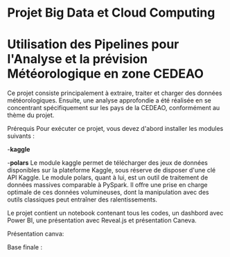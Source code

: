 # Projet Big Data et  Cloud Computing

# Utilisation des Pipelines pour l'Analyse et la prévision Météorologique en zone CEDEAO


Ce projet consiste principalement à extraire, traiter et charger des données météorologiques. Ensuite, une analyse approfondie a été réalisée en se concentrant spécifiquement sur les pays de la CEDEAO, conformément au thème du projet.

Prérequis
Pour exécuter ce projet, vous devez d'abord installer les modules suivants :

-**kaggle**

-**polars**
Le module kaggle permet de télécharger des jeux de données disponibles sur la plateforme Kaggle, sous réserve de disposer d'une clé API Kaggle. Le module polars, quant à lui, est un outil de traitement de données massives comparable à PySpark. Il offre une prise en charge optimale de ces données volumineuses, dont la manipulation avec des outils classiques peut entraîner des ralentissements.

Le projet contient un notebook contenant tous les codes, un dashbord avec Power BI, une présentation avec Reveal.js et présentation Caneva. 

Présentation canva: 

Base finale : 

